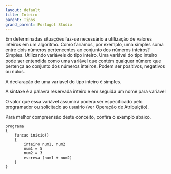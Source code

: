 ```yaml
---
layout: default
title: Inteiro
parent: Tipos
grand_parent: Portugol Studio
---
```


Em determinadas situações faz-se necessário a utilização de valores inteiros em um algoritmo. Como faríamos, por exemplo, uma simples soma entre dois números pertencentes ao conjunto dos números inteiros? Simples. Utilizando variáveis do tipo inteiro. Uma variável do tipo inteiro pode ser entendida como uma variável que contém qualquer número que pertença ao conjunto dos números inteiros. Podem ser positivos, negativos ou nulos.

A declaração de uma variável do tipo inteiro é simples.

A sintaxe é a palavra reservada inteiro e em seguida um nome para variavel 

O valor que essa variável assumirá poderá ser especificado pelo programador ou solicitado ao usuário (ver Operação de Atribuição).

Para melhor compreensão deste conceito, confira o exemplo abaixo.

```
programa
{
    funcao inicio()
	{
		inteiro num1, num2
		num1 = 5
		num2 = 3
		escreva (num1 + num2)
	}
}

```

